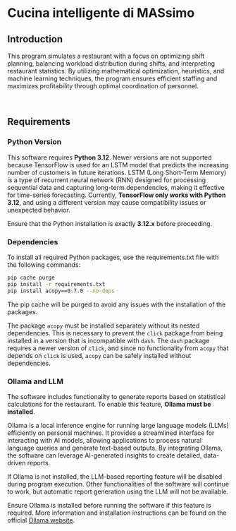 # Cucina intelligente di MASsimo

## Introduction

This program simulates a restaurant with a focus on optimizing shift planning, balancing workload distribution during
shifts, and interpreting restaurant statistics. By utilizing mathematical optimization, heuristics, and machine learning
techniques, the program ensures efficient staffing and maximizes profitability through optimal coordination of
personnel.

<br>

## Requirements

### Python Version

This software requires **Python 3.12**. Newer versions are not supported because TensorFlow is used for an LSTM model
that predicts the increasing number of customers in future iterations. LSTM (Long Short-Term Memory) is a type of
recurrent neural network (RNN) designed for processing sequential data and capturing long-term dependencies, making it
effective for time-series forecasting. Currently, **TensorFlow only works with Python 3.12**, and using a different
version may cause compatibility issues or unexpected behavior.

Ensure that the Python installation is exactly **3.12.x** before proceeding.

### Dependencies

To install all required Python packages, use the requirements.txt file with the following commands:

```bash
pip cache purge
pip install -r requirements.txt
pip install acopy==0.7.0 --no-deps
```

The pip cache will be purged to avoid any issues with the installation of the packages.

The package `acopy` must be installed separately without its nested dependencies. This is necessary to prevent the
`click` package from being installed in a version that is incompatible with `dash`. The `dash` package requires a newer
version of `click`, and since no functionality from `acopy` that depends on `click` is used, `acopy` can be safely
installed without dependencies.

### Ollama and LLM

The software includes functionality to generate reports based on statistical calculations for the restaurant. To enable
this feature, **Ollama must be installed**.

Ollama is a local inference engine for running large language models (LLMs) efficiently on personal machines. It
provides a streamlined interface for interacting with AI models, allowing applications to process natural language
queries and generate text-based outputs. By integrating Ollama, the software can leverage AI-generated insights to
create detailed, data-driven reports.

If Ollama is not installed, the LLM-based reporting feature will be disabled during program execution. Other
functionalities of the software will continue to work, but automatic report generation using the LLM will not be
available.

Ensure Ollama is installed before running the software if this feature is required. More information and installation
instructions can be found on the official [Ollama website](https://ollama.com).
